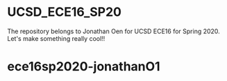 # UCSD_ECE16_SP20
The repository belongs to Jonathan Oen for UCSD ECE16 for Spring 2020.
Let's make something really cool!!
# ece16sp2020-jonathanO1
